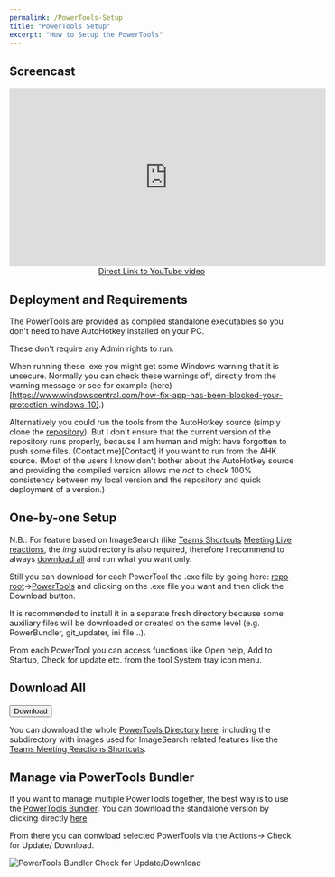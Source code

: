```yaml
---
permalink: /PowerTools-Setup
title: "PowerTools Setup"
excerpt: "How to Setup the PowerTools"
---
```


## Screencast

<p style="text-align: center;"><iframe width="560" height="315" src="https://www.youtube.com/embed/sN6NxN5cPmA" frameborder="0" allow="accelerometer; autoplay; encrypted-media; gyroscope; picture-in-picture" allowfullscreen></iframe><br><a href="https://youtu.be/sN6NxN5cPmA">Direct Link to YouTube video</a></p>

## Deployment and Requirements

The PowerTools are provided as compiled standalone executables so you don't need to have AutoHotkey installed on your PC.

These don't require any Admin rights to run.

When running these .exe you might get some Windows warning that it is unsecure. Normally you can check these warnings off, directly from the warning message or see for example (here)[https://www.windowscentral.com/how-fix-app-has-been-blocked-your-protection-windows-10].)

Alternatively you could run the tools from the AutoHotkey source (simply clone the [repository]((https://github.com/tdalon/ahk/))).
But I don't ensure that the current version of the repository runs properly, because I am human and might have forgotten to push some files. (Contact me)[Contact] if you want to run from the AHK source. (Most of the users I know don't bother about the AutoHotkey source and providing the compiled version allows me _not_ to check 100% consistency between my local version and the repository and quick deployment of a version.)

## One-by-one Setup

N.B.: For feature based on ImageSearch (like [Teams Shortcuts](Teams-Shortcuts) [Meeting Live reactions](Teams-Meeting-Reactions), the *img* subdirectory is also required, therefore I recommend to always [download all](#download-all) and run what you want only.

Still you can download for each PowerTool the .exe file by going here: [repo root](https://github.com/tdalon/ahk/)->[PowerTools](https://github.com/tdalon/ahk/tree/master/PowerTools) and clicking on the .exe file you want and then click the Download button.

It is recommended to install it in a separate fresh directory because some auxiliary files will be downloaded or created on the same level (e.g. PowerBundler, git_updater, ini file...).

From each PowerTool you can access functions like Open help, Add to Startup, Check for update etc. from the tool System tray icon menu.

## Download All

<a href="https://downgit.github.io/#/home?url=https://github.com/tdalon/ahk/tree/master/PowerTools"><button class="btn"><i class="fa fa-download"></i> Download</button></a>

You can download the whole [PowerTools Directory](https://github.com/tdalon/ahk/raw/master/PowerTools/) [here](https://downgit.github.io/#/home?url=https://github.com/tdalon/ahk/tree/master/PowerTools),
including the subdirectory with images used for ImageSearch related features like the [Teams Meeting Reactions Shortcuts](Teams-Meeting-Reactions).

## Manage via PowerTools Bundler

If you want to manage multiple PowerTools together, the best way is to use the [PowerTools Bundler](PowerTools-Bundler).
You can download the standalone version by clicking directly [here](https://github.com/tdalon/ahk/raw/master/PowerTools/PowerToolsBundler.exe).

From there you can donwload selected PowerTools via the Actions-> Check for Update/ Download.

![PowerTools Bundler Check for Update/Download](/ahk/assets/images/powertools_bundler_checkforupdate.png)
